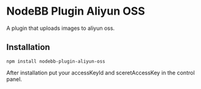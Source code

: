 # NodeBB Plugin Aliyun OSS

A plugin that uploads images to aliyun oss.

## Installation

    npm install nodebb-plugin-aliyun-oss


After installation put your accessKeyId and sceretAccessKey in the control panel.


